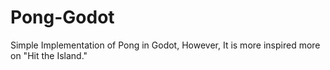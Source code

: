 # Pong-Godot
Simple Implementation of Pong in Godot, However, It is more inspired more on "Hit the Island."
